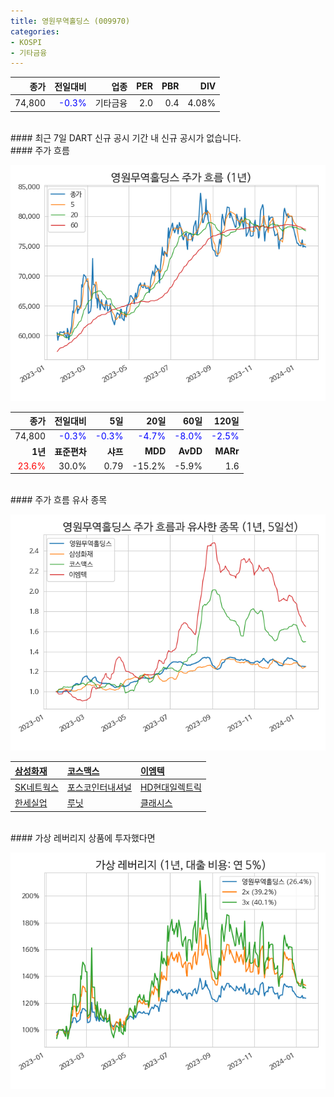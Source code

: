 ```yaml
---
title: 영원무역홀딩스 (009970)
categories:
- KOSPI
- 기타금융
---
```


|**종가**|**전일대비**|**업종**|**PER**|**PBR**|**DIV**|
|-------:|-----------:|-------:|------:|------:|------:|
|74,800|<span style="color: blue">-0.3%</span>|기타금융|2.0|0.4|4.08%|

<!-- more -->

<br>
#### 최근 7일 DART 신규 공시<a id="dart"></a>
기간 내 신규 공시가 없습니다.

<br>
#### 주가 흐름<a id="price"></a>

![009970](/assets/images/stock/009970.png)

|**종가**|**전일대비**|**5일**|**20일**|**60일**|**120일**|
|-------:|-----------:|------:|-------:|-------:|--------:|
| 74,800 | <span style="color: blue">-0.3%</span> | <span style="color: blue">-0.3%</span> | <span style="color: blue">-4.7%</span> | <span style="color: blue">-8.0%</span> | <span style="color: blue">-2.5%</span> |
|**1년**|**표준편차**|**샤프**|**MDD**|**AvDD**|**MARr**|
| <span style="color: red">23.6%</span> | 30.0% | 0.79 | -15.2% | -5.9% | 1.6 |

<br>
#### 주가 흐름 유사 종목<a id="corr"></a>

![009970](/assets/images/stock/009970_corr.png)

| [삼성화재](/000810/) | [코스맥스](/192820/) | [이엠텍](/091120/) |
|:---------------------------------------|:---------------------------------------|:---------------------------------------|
| [SK네트웍스](/001740/) | [포스코인터내셔널](/047050/) | [HD현대일렉트릭](/267260/) |
| [한세실업](/105630/) | [루닛](/328130/) | [클래시스](/214150/) |

<br>
#### 가상 레버리지 상품에 투자했다면<a id="2x"></a>

![009970](/assets/images/stock/009970_2x.png)

[^corr]: 상관계수를 이용하여 분석하였습니다.